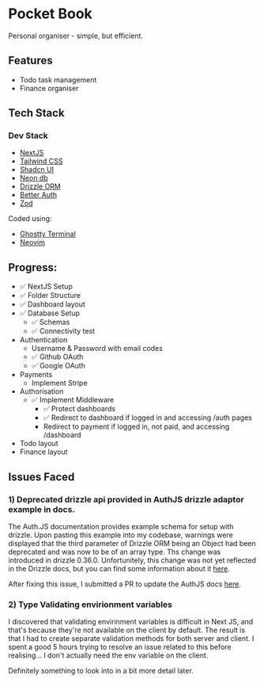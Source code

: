 # Pocket Book

Personal organiser - simple, but efficient.

## Features

- Todo task management
- Finance organiser

## Tech Stack

### Dev Stack

- [NextJS](https://nextjs.org/docs)
- [Tailwind CSS](https://v2.tailwindcss.com/docs)
- [Shadcn UI](https://ui.shadcn.com/docs)
- [Neon db](https://neon.tech/docs/get-started-with-neon/why-neon)
- [Drizzle ORM](https://orm.drizzle.team/docs/overview)
- [Better Auth](https://www.better-auth.com/docs/introduction)
- [Zod](https://zod.dev/)

Coded using:

- [Ghostty Terminal](https://github.com/ghostty-org)
- [Neovim](https://neovim.io/)

## Progress:

- ✅ NextJS Setup
- ✅ Folder Structure
- ✅ Dashboard layout
- ✅ Database Setup
  - ✅ Schemas
  - ✅ Connectivity test
- Authentication
  - Username & Password with email codes
  - ✅ Github OAuth
  - ✅ Google OAuth
- Payments
    - Implement Stripe
- Authorisation
    - ✅ Implement Middleware
        - ✅ Protect dashboards
        - ✅ Redirect to dashboard if logged in and accessing /auth pages
        - Redirect to payment if logged in, not paid, and accessing /dashboard
- Todo layout
- Finance layout

## Issues Faced

### 1) Deprecated drizzle api provided in AuthJS drizzle adaptor example in docs.

The Auth.JS documentation provides example schema for setup with drizzle. Upon pasting this example
into my codebase, warnings were displayed that the third parameter of Drizzle ORM being an Object
had been deprecated and was now to be of an array type. Ths change was introduced in drizzle 0.36.0.
Unfortunitely, this change was not yet reflected in the Drizzle docs, but you can find some
information about it [here](https://github.com/drizzle-team/drizzle-orm/releases/tag/0.36.0).

After fixing this issue, I submitted a PR to update the AuthJS docs
[here](https://github.com/nextauthjs/next-auth/pull/12285).

### 2) Type Validating envirionment variables

I discovered that validating envirinment variables is difficult in Next JS, and that's because they're not available on the client by default. The result is that I had to create separate validation methods for both server and client. I spent a good 5 hours trying to resolve an issue related to this before realising... I don't actually need the env variable on the client. 

Definitely something to look into in a bit more detail later.
